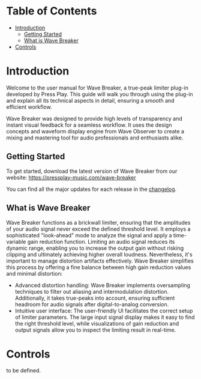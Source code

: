 # Table of Contents<!-- omit in toc -->

- [Introduction](#introduction)
  - [Getting Started](#getting-started)
  - [What is Wave Breaker](#what-is-wave-breaker)
- [Controls](#controls)

# Introduction

Welcome to the user manual for Wave Breaker, a true-peak limiter plug-in developed by Press Play. This guide will walk you through using the plug-in and explain all its technical aspects in detail, ensuring a smooth and efficient workflow.

Wave Breaker was designed to provide high levels of transparency and instant visual feedback for a seamless workflow. It uses the design concepts and waveform display engine from Wave Observer to create a mixing and mastering tool for audio professionals and enthusiasts alike.

## Getting Started

To get started, download the latest version of Wave Breaker from our website: <https://pressplay-music.com/wave-breaker>

You can find all the major updates for each release in the [changelog](CHANGELOG.md).

## What is Wave Breaker

Wave Breaker functions as a brickwall limiter, ensuring that the amplitudes of your audio signal never exceed the defined threshold level. It employs a sophisticated "look-ahead" mode to analyze the signal and apply a time-variable gain reduction function. Limiting an audio signal reduces its dynamic range, enabling you to increase the output gain without risking clipping and ultimately achieving higher overall loudness. Nevertheless, it's important to manage distortion artifacts effectively. Wave Breaker simplifies this process by offering a fine balance between high gain reduction values and minimal distortion:

- Advanced distortion handling: Wave Breaker implements oversampling techniques to filter out aliasing and intermodulation distortion. Additionally, it takes true-peaks into account, ensuring sufficient headroom for audio signals after digital-to-analog conversion.
- Intuitive user interface: The user-friendly UI facilitates the correct setup of limiter parameters. The large input signal display makes it easy to find the right threshold level, while visualizations of gain reduction and output signals allow you to inspect the limiting result in real-time.

# Controls

to be defined.